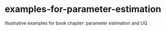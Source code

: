 # examples-for-parameter-estimation
Illustrative examples for book chapter: parameter estimation and UQ
